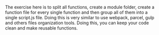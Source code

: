 The exercise here is to split all functions, create a module folder, create a function file for every single function and then group all of them into a single script.js file.
Doing this is very similar to use webpack, parcel, gulp and others files organization tools. Doing this, you can keep your code clean and make reusable functions.
